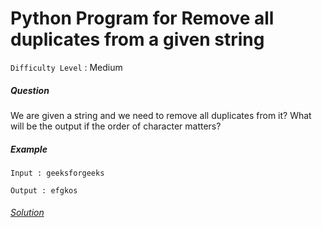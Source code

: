# Python Program for Remove all duplicates from a given string


`Difficulty Level` : Medium


##### Question

We are given a string and we need to remove all duplicates from it? What will be the output if the order of character matters?



##### Example

```
Input : geeksforgeeks

Output : efgkos

```

###### [Solution](/solutions/Remove_all_duplicates_from_a_given_string.py)